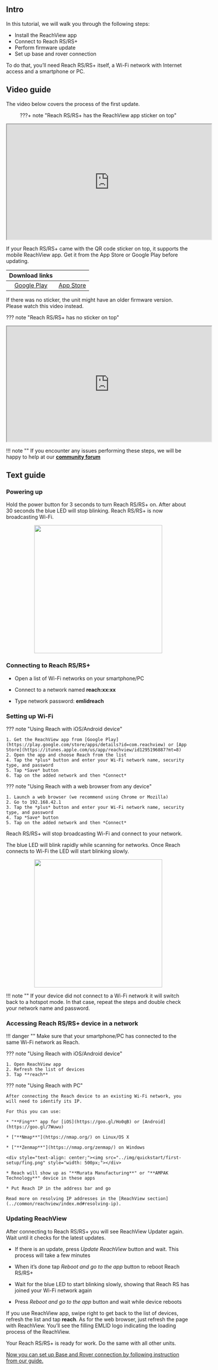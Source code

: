 ## Intro

In this tutorial, we will walk you through the following steps:

* Install the ReachView app
* Connect to Reach RS/RS+
* Perform firmware update
* Set up base and rover connection

To do that, you’ll need Reach RS/RS+ itself, a Wi-Fi network with Internet access and a smartphone or PC.


## Video guide

The video below covers the process of the first update.

<center>

???+ note "Reach RS/RS+ has the ReachView app sticker on top"
    <div style="text-align: center;"><iframe title="Emlid manuals" width="560" height="315" src="https://www.youtube.com/embed/fIY__hNjcNI" allowfullscreen></iframe></div>

</center>

If your Reach RS/RS+ came with the QR code sticker on top, it supports the mobile ReachView app. Get it from the App Store or Google Play before updating.

<center>

|Download links||
|:-------------:|:----------:|
|[Google Play](https://play.google.com/store/apps/details?id=com.reachview)|[App Store](https://itunes.apple.com/us/app/reachview/id1295196887?mt=8)|

</center>

If there was no sticker, the unit might have an older firmware version. Please watch this video instead.

??? note "Reach RS/RS+ has no sticker on top"
    <div style="text-align: center;"><iframe title="Emlid manuals" width="560" height="315" src="https://www.youtube.com/embed/HCOqtSUumow" allowfullscreen></iframe></div>

!!! note ""
    If you encounter any issues performing these steps, we will be happy to help at our [**community forum**](http://community.emlid.com/)


## Text guide

### Powering up

Hold the power button for 3 seconds to turn Reach RS/RS+ on. After about 30 seconds the blue LED will stop blinking. Reach RS/RS+ is now broadcasting Wi-Fi.

<div style="text-align: center;"><img src="../img/quickstart/first-setup/running-hotspot.png" style="width: 350px;"></div>

### Connecting to Reach RS/RS+

* Open a list of Wi-Fi networks on your smartphone/PC

* Connect to a network named **reach:xx:xx**

* Type network password: **emlidreach**


### Setting up Wi-Fi

??? note "Using Reach with iOS/Android device"

    1. Get the ReachView app from [Google Play](https://play.google.com/store/apps/details?id=com.reachview) or [App Store](https://itunes.apple.com/us/app/reachview/id1295196887?mt=8)
    2. Open the app and choose Reach from the list
    4. Tap the *plus* button and enter your Wi-Fi network name, security type, and password
    5. Tap *Save* button
    6. Tap on the added network and then *Connect*

??? note "Using Reach with a web browser from any device"

    1. Launch a web browser (we recommend using Chrome or Mozilla)
    2. Go to 192.168.42.1
    3. Tap the *plus* button and enter your Wi-Fi network name, security type, and password
    4. Tap *Save* button
    5. Tap on the added network and then *Connect*

Reach RS/RS+ will stop broadcasting Wi-Fi and connect to your network. 

The blue LED will blink rapidly while scanning for networks. Once Reach connects to Wi-Fi the LED will start blinking slowly. 

<div style="text-align: center;"><img src="../img/quickstart/first-setup/running-client.gif" style="width: 350px;"></div>

!!! note ""
    If your device did not connect to a Wi-Fi network it will switch back to a hotspot mode.
    In that case, repeat the steps and double check your network name and password. 


### Accessing Reach RS/RS+ device in a network

!!! danger ""
    Make sure that your smartphone/PC has connected to the same Wi-Fi network as Reach.

??? note "Using Reach with iOS/Android device"

    1. Open ReachView app
    2. Refresh the list of devices
    3. Tap **reach**


??? note "Using Reach with PC"

    After connecting the Reach device to an existing Wi-Fi network, you will need to identify its IP.

    For this you can use:

    * "**Fing**" app for [iOS](https://goo.gl/Ho0qB) or [Android](https://goo.gl/7Wuwu)

    * ["**Nmap**"](https://nmap.org/) on Linux/OS X

    * ["**Zenmap**"](https://nmap.org/zenmap/) on Windows

    <div style="text-align: center;"><img src="../img/quickstart/first-setup/fing.png" style="width: 500px;"></div>

    * Reach will show up as "**Murata Manufacturing**" or "**AMPAK Technology**" device in these apps

    * Put Reach IP in the address bar and go

    Read more on resolving IP addresses in the [ReachView section](../common/reachview/index.md#resolving-ip).


### Updating ReachView

After connecting to Reach RS/RS+ you will see ReachView Updater again. Wait until it checks for the latest updates.

* If there is an update, press *Update ReachView* button and wait. This process will take a few minutes

* When it’s done tap *Reboot and go to the app* button to reboot Reach RS/RS+

* Wait for the blue LED to start blinking slowly, showing that Reach RS has joined your Wi-Fi network again

* Press *Reboot and go to the app* button and wait while device reboots

If you use ReachView app, swipe right to get back to the list of devices, refresh the list and tap **reach**. As for the web browser, just refresh the page with ReachView. You’ll see the filling EMLID logo indicating the loading process of the ReachView.

Your Reach RS/RS+ is ready for work. Do the same with all other units.

[Now you can set up Base and Rover connection by following instruction from our guide.](base-rover-setup.md)
